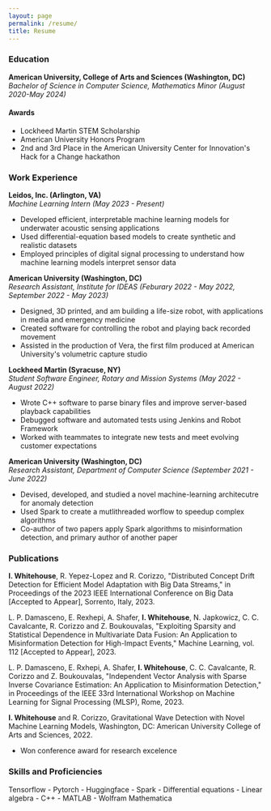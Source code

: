 ```yaml
---
layout: page
permalink: /resume/
title: Resume
---
```


### Education
**American University, College of Arts and Sciences (Washington, DC)**  
*Bachelor of Science in Computer Science, Mathematics Minor (August 2020-May 2024)*
#### Awards
 - Lockheed Martin STEM Scholarship
 - American University Honors Program
 - 2nd and 3rd Place in the American University Center for Innovation's Hack for a Change hackathon

### Work Experience
**Leidos, Inc. (Arlington, VA)**  
*Machine Learning Intern (May 2023 - Present)*
 - Developed efficient, interpretable machine learning models for underwater acoustic sensing applications
 - Used differential-equation based models to create synthetic and realistic datasets
 - Employed principles of digital signal processing to understand how machine learning models interpret sensor data

**American University (Washington, DC)**  
*Research Assistant, Institute for IDEAS (Feburary 2022 - May 2022, September 2022 - May 2023)*
 - Designed, 3D printed, and am building a life-size robot, with applications in media and emergency medicine
 - Created software for controlling the robot and playing back recorded movement
 - Assisted in the production of Vera, the first film produced at American University's volumetric capture studio

**Lockheed Martin (Syracuse, NY)**  
*Student Software Engineer, Rotary and Mission Systems (May 2022 - August 2022)*
 - Wrote C++ software to parse binary files and improve server-based playback capabilities
 - Debugged software and automated tests using Jenkins and Robot Framework
 - Worked with teammates to integrate new tests and meet evolving customer expectations

**American University (Washington, DC)**  
*Research Assistant, Department of Computer Science (September 2021 - June 2022)*
 - Devised, developed, and studied a novel machine-learning architecutre for anomaly detection
 - Used Spark to create a mutlithreaded worflow to speedup complex algorithms
 - Co-author of two papers apply Spark algorithms to misinformation detection, and primary author of another paper

### Publications
**I. Whitehouse**, R. Yepez-Lopez and R. Corizzo, "Distributed Concept Drift Detection for Efficient Model Adaptation with Big Data Streams," in Proceedings of the 2023 IEEE International Conference on Big Data [Accepted to Appear], Sorrento, Italy, 2023.

L. P. Damasceno, E. Rexhepi, A. Shafer, **I. Whitehouse**, N. Japkowicz, C. C. Cavalcante, R. Corizzo and Z. Boukouvalas, "Exploiting Sparsity and Statistical Dependence in Multivariate Data Fusion: An Application to Misinformation Detection for High-Impact Events," Machine Learning, vol. 112 [Accepted to Appear], 2023.

L. P. Damasceno, E. Rxhepi, A. Shafer, **I. Whitehouse**, C. C. Cavalcante, R. Corizzo and Z. Boukouvalas, "Independent Vector Analysis with Sparse Inverse Covariance Estimation: An Application to Misinformation Detection," in Proceedings of the IEEE 33rd International Workshop on Machine Learning for Signal Processing (MLSP), Rome, 2023.

**I. Whitehouse** and R. Corizzo, Gravitational Wave Detection with Novel Machine Learning Models, Washington, DC: American University College of Arts and Sciences, 2022.
 - Won conference award for research excelence

 ### Skills and Proficiencies
 Tensorflow - Pytorch - Huggingface - Spark - Differential equations - Linear algebra - C++ - MATLAB - Wolfram Mathematica